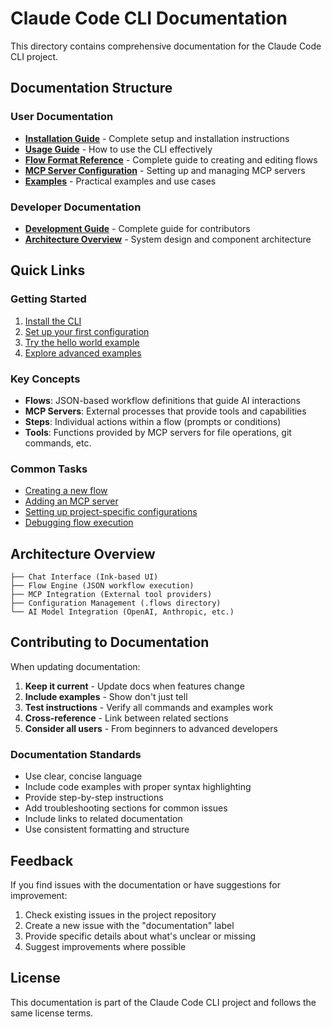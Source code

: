 # Claude Code CLI Documentation

This directory contains comprehensive documentation for the Claude Code CLI project.

## Documentation Structure

### User Documentation

- **[Installation Guide](doc/installation.md)** - Complete setup and installation instructions
- **[Usage Guide](doc/usage.md)** - How to use the CLI effectively
- **[Flow Format Reference](doc/flow-format.md)** - Complete guide to creating and editing flows
- **[MCP Server Configuration](doc/mcp-servers.md)** - Setting up and managing MCP servers
- **[Examples](doc/examples.md)** - Practical examples and use cases

### Developer Documentation

- **[Development Guide](doc/development.md)** - Complete guide for contributors
- **[Architecture Overview](doc/architecture.md)** - System design and component architecture

## Quick Links

### Getting Started
1. [Install the CLI](doc/installation.md#installation-methods)
2. [Set up your first configuration](doc/installation.md#configuration-setup)  
3. [Try the hello world example](doc/examples.md#hello-world-flow)
4. [Explore advanced examples](doc/examples.md#development-workflows)

### Key Concepts
- **Flows**: JSON-based workflow definitions that guide AI interactions
- **MCP Servers**: External processes that provide tools and capabilities
- **Steps**: Individual actions within a flow (prompts or conditions)
- **Tools**: Functions provided by MCP servers for file operations, git commands, etc.

### Common Tasks
- [Creating a new flow](doc/flow-format.md#basic-flow-schema)
- [Adding an MCP server](doc/mcp-servers.md#basic-configuration-schema)
- [Setting up project-specific configurations](doc/installation.md#configuration-setup)
- [Debugging flow execution](doc/usage.md#troubleshooting)

## Architecture Overview

```Claude Code CLI
├── Chat Interface (Ink-based UI)
├── Flow Engine (JSON workflow execution)
├── MCP Integration (External tool providers)
├── Configuration Management (.flows directory)
└── AI Model Integration (OpenAI, Anthropic, etc.)
```

## Contributing to Documentation

When updating documentation:

1. **Keep it current** - Update docs when features change
2. **Include examples** - Show don't just tell
3. **Test instructions** - Verify all commands and examples work
4. **Cross-reference** - Link between related sections
5. **Consider all users** - From beginners to advanced developers

### Documentation Standards

- Use clear, concise language
- Include code examples with proper syntax highlighting
- Provide step-by-step instructions
- Add troubleshooting sections for common issues
- Include links to related documentation
- Use consistent formatting and structure

## Feedback

If you find issues with the documentation or have suggestions for improvement:

1. Check existing issues in the project repository
2. Create a new issue with the "documentation" label
3. Provide specific details about what's unclear or missing
4. Suggest improvements where possible

## License

This documentation is part of the Claude Code CLI project and follows the same license terms. 